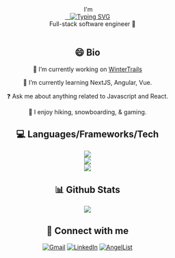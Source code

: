 
  


<div>
  <div  align='center' height='50px'>&nbsp;I'm </div>
  <div align='center'>
  <a href="https://git.io/typing-svg">&nbsp;&nbsp;&nbsp;<img src="https://readme-typing-svg.demolab.com?font=Roboto&duration=2000&pause=2000&color=3FF72C&width=75&lines=%3CKevin%2F%3E " alt="Typing SVG" /></a> 
  </div>
  <div align='center'>&nbsp;&nbsp;&nbsp;&nbsp;&nbsp;&nbsp;Full-stack software engineer 👋</div>
</div>

<br/>


## <div align='center'> 😄 Bio </div>


<div align='center'>
  
  🔭&nbsp;I’m currently working on [WinterTrails](https://github.com/kevykim/CapStone-Project)  
  
</div>
  
<div align='center'>
  
🌱 I’m currently learning NextJS, Angular, Vue.  

</div>

<div align='center'>
  
  ❓&nbsp;Ask me about anything related to Javascript and React.  
  
</div>
  
<div align='center'>
  
🎱&nbsp;I enjoy hiking, snowboarding, & gaming.  
  
 </div>
 




## <div align='center'>💻 Languages/Frameworks/Tech </div>



<div>
  <a href="https://skillicons.dev">
    <div align='center'>
    <img src="https://skillicons.dev/icons?i=js,ts,react,redux,html,css" />
    </div>
    <div align='center'>
    <img src="https://skillicons.dev/icons?i=py,flask,express,nodejs,postgres,sqlite" />
    </div>
    <div align='center'>
    <img src="https://skillicons.dev/icons?i=heroku,git,docker,aws" />
    </div>
  </a>
</div>



## <div align='center'> 📊 Github Stats  </div>


<div align='center'><img src="https://github-readme-stats.vercel.app/api/top-langs/?username=kevykim&hide_border=true&layout=compact" align="center" /></div>  



## <div align='center'> 💬 Connect with me  </div>


<div align='center'>
  
[![Gmail](https://img.shields.io/badge/Gmail-D14836?style=for-the-badge&logo=gmail&logoColor=white)](mailto:kebonkim@gmail.com)
[![LinkedIn](https://img.shields.io/badge/LinkedIn-0077B5?style=for-the-badge&logo=linkedin&logoColor=white)](https://www.linkedin.com/in/kevin-kim-a88429150/)
[![AngelList](https://img.shields.io/badge/AngelList-000000?style=for-the-badge&logo=AngelList&logoColor=white)](https://angel.co/u/kevin-kim-99)
  
</div>
